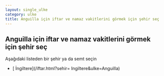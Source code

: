 ```yaml
---
layout: single_ulke
category: ulke
title: Anguilla için iftar ve namaz vakitlerini görmek için şehir seç
---
```



## Anguilla için iftar ve namaz vakitlerini görmek için şehir seç

Aşağıdaki listeden bir şehir ya da semt seçin


* [ İngiltere](/iftar.html?sehir= Ingiltere&ulke=Anguilla)
